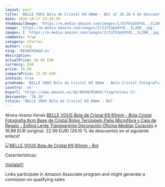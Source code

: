 ```yaml
---
layout: post
title: 'BELLE VOUS Bola de Cristal K9 80mm - Bol al 26.10 % de descuento'
date: 2020-10-17 23:35:50
thumbnailImage: 'https://m.media-amazon.com/images/I/51FO3pbOYdL._SL200_.jpg'
image: 'https://m.media-amazon.com/images/I/51FO3pbOYdL._SL200_.jpg'
images: [ 'https://m.media-amazon.com/images/I/51FO3pbOYdL._SL200_.jpg' ]
comments: true
category: ofertas
author: ring
slug: 'B01NCM3AH4-es'
description:
actualPrice: 16.99 EUR
currency: EUR
price: 16.99
comparePrice: 22.99 EUR
inStock: true
prodname: 'BELLE VOUS Bola de Cristal K9 80mm - Bola Cristal Fotografia 8cm Base de Cristal  Bolso Terciopelo  Paño Microfibra y Caja de Regalo - Esfera Lente Transparente Decoración Oficina  Meditar  Curación'
country: 'es'
buyurl: 'https://www.amazon.es/dp/B01NCM3AH4/?tag=tolees-21'
descuento: '26.10'
titulo: 'BELLE VOUS Bola de Cristal K9 80mm - Bol'
---
```


Ahora mismo tienes [BELLE VOUS Bola de Cristal K9 80mm - Bola Cristal Fotografia 8cm Base de Cristal  Bolso Terciopelo  Paño Microfibra y Caja de Regalo - Esfera Lente Transparente Decoración Oficina  Meditar  Curación](https://www.amazon.es/dp/B01NCM3AH4/?tag=tolees-21) a 16.99 EUR (original: 22.99 EUR) (26.10 %  de descuento) en el siguiente enlace!

[![BELLE VOUS Bola de Cristal K9 80mm - Bol](https://m.media-amazon.com/images/I/51FO3pbOYdL._SL200_.jpg)](https://www.amazon.es/dp/B01NCM3AH4/?tag=tolees-21)

Características:


[Visítala!!!](https://www.amazon.es/dp/B01NCM3AH4/?tag=tolees-21)

Links participate in Amazon Associate program and might generate a comission on qualifying sales
